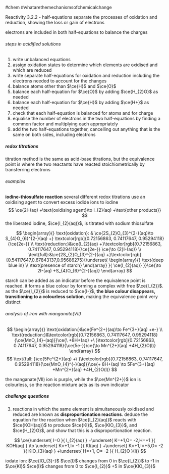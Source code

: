 #chem #whatarethemechanismsofchemicalchange

Reactivity 3.2.2 - half-equations separate the processes of oxidation and reduction, showing the loss or gain of electrons

electrons are included in both half-equations to balance the charges

###### steps in acidified solutions
1. write unbalanced equations
2. assign oxidation states to determine which elements are oxidised and which are reduced
3.  write separate half-equations for oxidation and reduction including the electrons needed to account for the changes
4. balance atoms other than $\ce{H}$ and $\ce{O}$
5. balance each half-equation for $\ce{O}$ by adding $\ce{H_{2}O}$ as needed
6. balance each half-equation for $\ce{H}$ by adding $\ce{H+}$ as needed
7. check that each half-equation is balanced for atoms and for charge
8. equalise the number of electrons in the two half-equations by finding a common factor and multiplying each appropriately
9. add the two half-equations together, cancelling out anything that is the same on both sides, including electrons

##### redox titrations
titration method is the same as acid-base titrations, but the equivalence point is where the two reactants have reacted stoichiometrically by transferring electrons

###### examples
**iodine-thiosulfate reaction**
several different redox titrations use an oxidising agent to convert excess iodide ions to iodine
$$
\ce{2I-(aq) +\text{oxidising agent}\to I_{2}(aq) +\text{other products}}
$$
the liberated iodine, $\ce{I_{2}(aq)}$, is titrated with sodium thiosulfate

$$
\begin{array}{}
\text{oxidation}: & \ce{2S_{2}O_{3}^{2-}(aq)\to S_{4}O_{6}^{2-}(aq) +} \textcolor[rgb]{0.72156863, 0.74117647, 0.95294118}{\ce{2e-}} \\
\text{reduction:}&\ce{I_{2}(aq) +}\textcolor[rgb]{0.72156863, 0.74117647, 0.95294118}{\ce{2e-}} \ce{\to {2}I-(aq)} \\
\text{full}:&\ce{2S_{2}O_{3}^{2-}(aq) +}\textcolor[rgb]{0.54117647,0.67843137,0.95686275}{\underset{ \begin{array}{}
\text{deep blue in} \\
\text{presence of starch}
\end{array} }{ \ce{I_{2}(aq)} }}\ce{\to 2I-(aq) +S_{4}O_{6}^{2-}(aq)}
\end{array}
$$

starch can be added as an indicator before the equivalence point is reached. it forms a blue colour by forming a complex with free $\ce{I_{2}}$. as the $\ce{I_{2}}$ is reduced to $\ce{I-}$, **the blue colour disappears, transitioning to a colourless solution**, making the equivalence point very distinct

###### analysis of iron with manganate(VII)
$$
\begin{array}{}
\text{oxidation:}&\ce{Fe^{2+}(aq)\to Fe^{3+}(aq) +e-} \\
\text{reduction:}&\textcolor[rgb]{0.72156863, 0.74117647, 0.95294118}{\ce{MnO_{4}-(aq)}}\ce{\ +8H+(aq) +\ }\textcolor[rgb]{0.72156863, 0.74117647, 0.95294118}{\ce{5e-}}\ce{\to Mn^{2+}(aq) +4H_{2}O(l)}
\end{array}
$$
$$
\text{full: }\ce{5Fe^{2+}(aq) +\ }\textcolor[rgb]{0.72156863, 0.74117647, 0.95294118}{\ce{MnO_{4}^{-}(aq)}}\ce{+ 8H+(aq) \to 5Fe^{3+}(aq) +Mn^{2+}(aq) +4H_{2}O(l)}
$$

the manganate(VII) ion is purple, while the $\ce{Mn^{2+}}$ ion is colourless, so the reaction mixture acts as its own indicator

##### challenge questions
3. reactions in which the same element is simultaneously oxidised and reduced are known as **disproportionation reactions**. deduce the equation for the reaction when $\ce{I_{2}(aq)}$ reacts with $\ce{KOH(aq)}$ to produce $\ce{KI}$, $\ce{KIO_{3}}$, and $\ce{H_{2}O}$, and show that this is a disproportionation reaction.

$$
\ce{\underset{ I=0 }{ I_{2}(aq) } +\underset{ K=+1,O= -2,H=+1 }{ KOH(aq) } \to \underset{ K=+1,I= -1 }{ KI(aq) } +\underset{ K=+1,I=+5,O= -2 }{ KIO_{3}(aq) } +\underset{ H=+1, O= -2 }{ H_{2}O }(l)}
$$

iodate ion: $\ce{IO_{3}-}$
$\ce{I}$ changes from 0 in $\ce{I_{2}}$ to -1 in $\ce{KI}$
$\ce{I}$ changes from 0 to $\ce{I_{2}}$ +5 in $\ce{KIO_{3}}$

